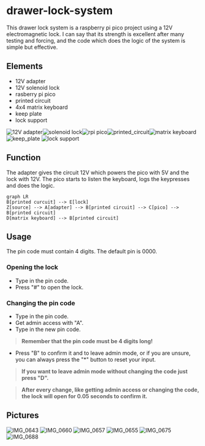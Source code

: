 # drawer-lock-system
This drawer lock system is a raspberry pi pico project using a 12V electromagnetic lock. I can say that its strength is excellent after many testing and forcing, and the code which does the logic of the system is simple but effective.
## Elements
- 12V adapter
- 12V solenoid lock
- rasberry pi pico
- printed circuit
- 4x4 matrix keyboard
- keep plate
- lock support

![12V adapter](https://github.com/nagydavid04/drawer-lock-system/assets/132921246/aa1453f9-ad3a-4526-933b-9ce4eefc7b02)![solenoid lock](https://github.com/nagydavid04/drawer-lock-system/assets/132921246/6fc3a041-b91c-4fa5-a474-0bfbae056359)![rpi pico](https://github.com/nagydavid04/drawer-lock-system/assets/132921246/db302778-91d8-452e-8f77-4ff813a5053b)![printed_circuit](https://github.com/nagydavid04/drawer-lock-system/assets/132921246/fec992bb-b8bd-4580-9b8b-3b4aa16f0ca4)![matrix keyboard](https://github.com/nagydavid04/drawer-lock-system/assets/132921246/107e6e70-eb08-40db-87af-6c2227225118)![keep_plate](https://github.com/nagydavid04/drawer-lock-system/assets/132921246/6e7c5455-6f57-4535-a22a-168cd057404d)
![lock support](https://github.com/nagydavid04/drawer-lock-system/assets/132921246/aa50a65b-4f77-47d5-aeee-0b182eccff27)
## Function
The adapter gives the circuit 12V which powers the pico with 5V and the lock with 12V. The pico starts to listen the keyboard, logs the keypresses and does the logic.
```mermaid
graph LR
B[printed curcuit] --> E[lock]
Z[source] --> A[adapter] --> B[printed circuit] --> C[pico] --> B[printed circuit]
D[matrix keyboard] --> B[printed circuit]
```
## Usage
The pin code must contain 4 digits. The default pin is 0000.
### Opening the lock
- Type in the pin code.
- Press "#" to open the lock.
### Changing the pin code
- Type in the pin code.
- Get admin access with "A".
- Type in the new pin code.
> **Remember that the pin code must be 4 digits long!**
- Press "B" to confirm it and to leave admin mode, or if you are unsure, you can always press the "*" button to reset your input.
> **If you want to leave admin mode without changing the code just press "D".**

> **After every change, like getting admin access or changing the code, the lock will open for 0.05 seconds to confirm it.**
## Pictures
![IMG_0643](https://github.com/nagydavid04/drawer-lock-system/assets/132921246/d6d1e50c-617e-4174-b523-c87a61fdd30b)
![IMG_0660](https://github.com/nagydavid04/drawer-lock-system/assets/132921246/276d78a9-9090-4abb-8a37-c9f652150879)
![IMG_0657](https://github.com/nagydavid04/drawer-lock-system/assets/132921246/b0e56d1f-ef1f-430d-810a-7b1d5faff7d1)
![IMG_0655](https://github.com/nagydavid04/drawer-lock-system/assets/132921246/d0dba740-7aac-4df1-be2f-8c2252d8261e)
![IMG_0675](https://github.com/nagydavid04/drawer-lock-system/assets/132921246/6a969ec4-07de-46d3-ba75-a1abefa76a0d)
![IMG_0688](https://github.com/nagydavid04/drawer-lock-system/assets/132921246/03fadebd-1981-4aa5-92d5-879a5544d172)
